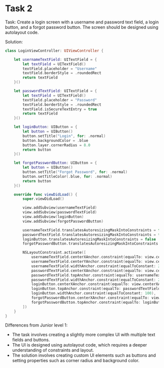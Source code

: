 # Task 2

Task: Create a login screen with a username and password text field, a login
button, and a forgot password button. The screen should be designed using
autolayout code.

Solution:

```swift
class LoginViewController: UIViewController {

    let usernameTextField: UITextField = {
        let textField = UITextField()
        textField.placeholder = "Username"
        textField.borderStyle = .roundedRect
        return textField
    }()

    let passwordTextField: UITextField = {
        let textField = UITextField()
        textField.placeholder = "Password"
        textField.borderStyle = .roundedRect
        textField.isSecureTextEntry = true
        return textField
    }()

    let loginButton: UIButton = {
        let button = UIButton()
        button.setTitle("Login", for: .normal)
        button.backgroundColor = .blue
        button.layer.cornerRadius = 8.0
        return button
    }()

    let forgotPasswordButton: UIButton = {
        let button = UIButton()
        button.setTitle("Forgot Password", for: .normal)
        button.setTitleColor(.blue, for: .normal)
        return button
    }()

    override func viewDidLoad() {
        super.viewDidLoad()

        view.addSubview(usernameTextField)
        view.addSubview(passwordTextField)
        view.addSubview(loginButton)
        view.addSubview(forgotPasswordButton)

        usernameTextField.translatesAutoresizingMaskIntoConstraints = false
        passwordTextField.translatesAutoresizingMaskIntoConstraints = false
        loginButton.translatesAutoresizingMaskIntoConstraints = false
        forgotPasswordButton.translatesAutoresizingMaskIntoConstraints = false

        NSLayoutConstraint.activate([
            usernameTextField.centerXAnchor.constraint(equalTo: view.centerXAnchor),
            usernameTextField.centerYAnchor.constraint(equalTo: view.centerYAnchor, constant: -40),
            usernameTextField.widthAnchor.constraint(equalToConstant: 200),
            passwordTextField.centerXAnchor.constraint(equalTo: view.centerXAnchor),
            passwordTextField.topAnchor.constraint(equalTo: usernameTextField.bottomAnchor, constant: 20),
            passwordTextField.widthAnchor.constraint(equalToConstant: 200),
            loginButton.centerXAnchor.constraint(equalTo: view.centerXAnchor),
            loginButton.topAnchor.constraint(equalTo: passwordTextField.bottomAnchor, constant: 20),
            loginButton.widthAnchor.constraint(equalToConstant: 100),
            forgotPasswordButton.centerXAnchor.constraint(equalTo: view.centerXAnchor),
            forgotPasswordButton.topAnchor.constraint(equalTo: loginButton.bottomAnchor, constant: 20),
        ])
    }
}
```

Differences from Junior level 1:

-   The task involves creating a slightly more complex UI with multiple text
    fields and buttons.
-   The UI is designed using autolayout code, which requires a deeper
    understanding of constraints and layout.
-   The solution involves creating custom UI elements such as buttons and
    setting properties such as corner radius and background color.
